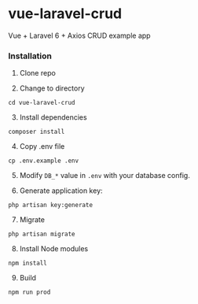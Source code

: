 # vue-laravel-crud

Vue  + Laravel 6 + Axios CRUD example app

### Installation

1. Clone repo

2. Change to directory

````
cd vue-laravel-crud
````   

3. Install dependencies

````
composer install
````

4. Copy .env file

```
cp .env.example .env
```

5. Modify `DB_*` value in `.env` with your database config.

6. Generate application key:

````
php artisan key:generate
````

7. Migrate
````
php artisan migrate
````

8. Install Node modules
````
npm install
````

9. Build

````
npm run prod
````

